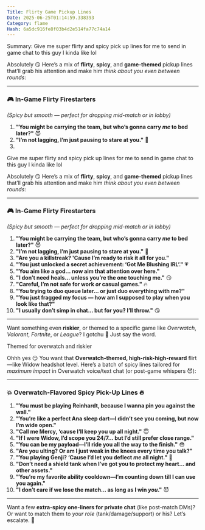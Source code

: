 ```yaml
---
Title: Flirty Game Pickup Lines
Date: 2025-06-25T01:14:59.338393
Category: flame
Hash: 6a5dc916fe8f03b4d2e514fa77c74a14
---
```

Summary: Give me super flirty and spicy pick up lines for me to send in game chat to this guy I kinda like lol

Absolutely 😏 Here’s a mix of **flirty**, **spicy**, and **game-themed** pickup lines that’ll grab his attention and make him *think about you even between rounds*:

---

### 🎮 **In-Game Flirty Firestarters**  
*(Spicy but smooth — perfect for dropping mid-match or in lobby)*

1. **"You might be carrying the team, but who’s gonna carry *me* to bed later?"** 😈  
2. **"I’m not lagging, I’m just pausing to stare at you."** 👀  
3.

Give me super flirty and spicy pick up lines for me to send in game chat to this guy I kinda like lol

Absolutely 😏 Here’s a mix of **flirty**, **spicy**, and **game-themed** pickup lines that’ll grab his attention and make him *think about you even between rounds*:

---

### 🎮 **In-Game Flirty Firestarters**  
*(Spicy but smooth — perfect for dropping mid-match or in lobby)*

1. **"You might be carrying the team, but who’s gonna carry *me* to bed later?"** 😈  
2. **"I’m not lagging, I’m just pausing to stare at you."** 👀  
3. **"Are you a killstreak? 'Cause I’m ready to risk it all for you."**  
4. **"You just unlocked a secret achievement: ‘Got Me Blushing IRL’."** 💗  
5. **"You aim like a god... now aim that attention over here."**  
6. **"I don’t need heals... unless you’re the one touching me."** 😏  
7. **"Careful, I’m not safe for work *or* casual games."** 🔥  
8. **"You trying to duo queue later... or just duo everything with me?"**  
9. **"You just fragged my focus — how am I supposed to play when you look like that?"**  
10. **"I usually don’t simp in chat... but for you? I’ll throw."** 😘

---

Want something even **riskier**, or themed to a specific game like *Overwatch*, *Valorant*, *Fortnite*, or *League*? I gotchu 💋 Just say the word.

Themed for overwatch and riskier

Ohhh yes 😏 You want that **Overwatch-themed, high-risk-high-reward** flirt—like Widow headshot level. Here’s a batch of spicy lines tailored for *maximum impact* in Overwatch voice/text chat (or post-game whispers 😈):

---

### 💥 **Overwatch-Flavored Spicy Pick-Up Lines** 🔥

1. **"You must be playing Reinhardt, because I wanna pin you against the wall."**  
2. **"You’re like a perfect Ana sleep dart—I didn’t see you coming, but now I’m wide open."**  
3. **"Call me Mercy, ‘cause I’ll keep you up all night."** 😇  
4. **"If I were Widow, I’d scope you 24/7… but I’d still prefer close range."**  
5. **"You can be my payload—I’ll ride you all the way to the finish."** 😳  
6. **"Are you ulting? Or am I just weak in the knees every time you talk?"**  
7. **"You playing Genji? ‘Cause I’d let you deflect *me* all night."** 🥷  
8. **"Don’t need a shield tank when I’ve got you to protect my heart... and other assets."**  
9. **"You’re my favorite ability cooldown—I’m counting down till I can use you again."**  
10. **"I don’t care if we lose the match... as long as I win *you*."** 😈

---

Want a few **extra-spicy one-liners for private chat** (like post-match DMs)? Or want to match them to *your role* (tank/damage/support) or his? Let’s escalate. 💋